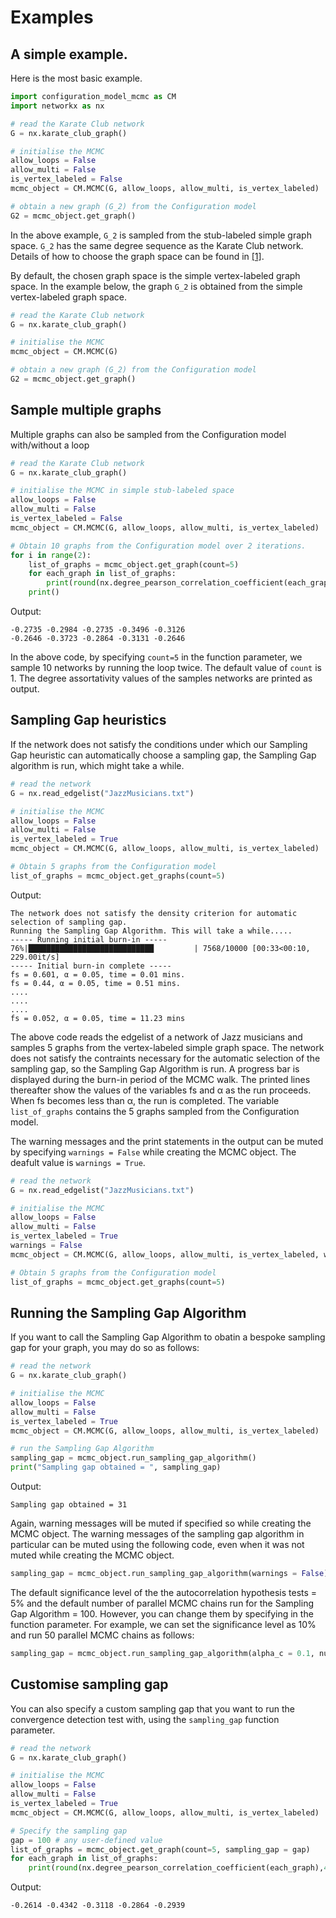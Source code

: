 # Examples

## A simple example.

Here is the most basic example.

```python
import configuration_model_mcmc as CM
import networkx as nx

# read the Karate Club network
G = nx.karate_club_graph()

# initialise the MCMC
allow_loops = False
allow_multi = False
is_vertex_labeled = False
mcmc_object = CM.MCMC(G, allow_loops, allow_multi, is_vertex_labeled)

# obtain a new graph (G_2) from the Configuration model
G2 = mcmc_object.get_graph()
```

In the above example, `G_2` is sampled from the stub-labeled simple graph space. `G_2` has the same degree sequence as the Karate Club network. Details of how to choose the graph space can be found in [[1]](https://epubs.siam.org/doi/pdf/10.1137/16M1087175).

By default, the chosen graph space is the simple vertex-labeled graph space. In the example below, the graph `G_2` is obtained from the simple vertex-labeled graph space.

```python
# read the Karate Club network
G = nx.karate_club_graph()

# initialise the MCMC
mcmc_object = CM.MCMC(G)

# obtain a new graph (G_2) from the Configuration model
G2 = mcmc_object.get_graph()
```


## Sample multiple graphs

Multiple graphs can also be sampled from the Configuration model with/without a loop

```python
# read the Karate Club network
G = nx.karate_club_graph()

# initialise the MCMC in simple stub-labeled space
allow_loops = False
allow_multi = False
is_vertex_labeled = False
mcmc_object = CM.MCMC(G, allow_loops, allow_multi, is_vertex_labeled)

# Obtain 10 graphs from the Configuration model over 2 iterations.
for i in range(2):
    list_of_graphs = mcmc_object.get_graph(count=5)
    for each_graph in list_of_graphs:
        print(round(nx.degree_pearson_correlation_coefficient(each_graph),4), end = " ")
    print()
```
Output:
```
-0.2735 -0.2984 -0.2735 -0.3496 -0.3126
-0.2646 -0.3723 -0.2864 -0.3131 -0.2646
```

In the above code, by specifying ```count=5``` in the function parameter, we sample 10 networks by running the loop twice. The default value of ```count``` is 1. The degree assortativity values of the samples networks are printed as output.

## Sampling Gap heuristics

If the network does not satisfy the conditions under which our Sampling Gap heuristic can automatically choose a sampling gap, the Sampling Gap algorithm is run, which might take a while.

```python
# read the network
G = nx.read_edgelist("JazzMusicians.txt")

# initialise the MCMC
allow_loops = False
allow_multi = False
is_vertex_labeled = True
mcmc_object = CM.MCMC(G, allow_loops, allow_multi, is_vertex_labeled)

# Obtain 5 graphs from the Configuration model
list_of_graphs = mcmc_object.get_graphs(count=5)
```

Output:
```
The network does not satisfy the density criterion for automatic selection of sampling gap.
Running the Sampling Gap Algorithm. This will take a while.....
----- Running initial burn-in -----
76%|████████████████████████████         | 7568/10000 [00:33<00:10, 229.00it/s]
----- Initial burn-in complete -----
fs = 0.601, α = 0.05, time = 0.01 mins.
fs = 0.44, α = 0.05, time = 0.51 mins.
....
....
....
fs = 0.052, α = 0.05, time = 11.23 mins
```

The above code reads the edgelist of a network of Jazz musicians and samples 5 graphs from the vertex-labeled simple graph space. The network does not satisfy the contraints necessary for the automatic selection of the sampling gap, so the Sampling Gap Algorithm is run. A progress bar is displayed during the burn-in period of the MCMC walk. The printed lines thereafter show the values of the variables fs and α as the run proceeds. When fs becomes less than α, the run is completed. The variable `list_of_graphs` contains the 5 graphs sampled from the Configuration model.

The warning messages and the print statements in the output can be muted by specifying ```warnings = False``` while creating the MCMC object. The deafult value is ```warnings = True```.

```python
# read the network
G = nx.read_edgelist("JazzMusicians.txt")

# initialise the MCMC
allow_loops = False
allow_multi = False
is_vertex_labeled = True
warnings = False
mcmc_object = CM.MCMC(G, allow_loops, allow_multi, is_vertex_labeled, warnings)

# Obtain 5 graphs from the Configuration model
list_of_graphs = mcmc_object.get_graphs(count=5)
```

## Running the Sampling Gap Algorithm

If you want to call the Sampling Gap Algorithm to obatin a bespoke sampling gap for your graph, you may do so as follows:

```python
# read the network
G = nx.karate_club_graph()

# initialise the MCMC
allow_loops = False
allow_multi = False
is_vertex_labeled = True
mcmc_object = CM.MCMC(G, allow_loops, allow_multi, is_vertex_labeled)

# run the Sampling Gap Algorithm
sampling_gap = mcmc_object.run_sampling_gap_algorithm()
print("Sampling gap obtained = ", sampling_gap)
```

Output:
```
Sampling gap obtained = 31
```

Again, warning messages will be muted if specified so while creating the MCMC object. The warning messages of the sampling gap algorithm in particular can be muted using the following code, even when it was not muted while creating the MCMC object.
```python
sampling_gap = mcmc_object.run_sampling_gap_algorithm(warnings = False)
```

The default significance level of the the autocorrelation hypothesis tests = 5% and the default number of parallel MCMC chains run for the Sampling Gap Algorithm = 100. However, you can change them by specifying in the function parameter. For example, we can set the significance level as 10% and run 50 parallel MCMC chains as follows:

```python
sampling_gap = mcmc_object.run_sampling_gap_algorithm(alpha_c = 0.1, numchains = 50)
```


## Customise sampling gap

You can also specify a custom sampling gap that you want to run the convergence detection test with, using the ```sampling_gap``` function parameter.

```python
# read the network
G = nx.karate_club_graph()

# initialise the MCMC
allow_loops = False
allow_multi = False
is_vertex_labeled = True
mcmc_object = CM.MCMC(G, allow_loops, allow_multi, is_vertex_labeled)

# Specify the sampling gap 
gap = 100 # any user-defined value
list_of_graphs = mcmc_object.get_graph(count=5, sampling_gap = gap)
for each_graph in list_of_graphs:
    print(round(nx.degree_pearson_correlation_coefficient(each_graph),4), end = " ")
```
Output:
```
-0.2614 -0.4342 -0.3118 -0.2864 -0.2939
```